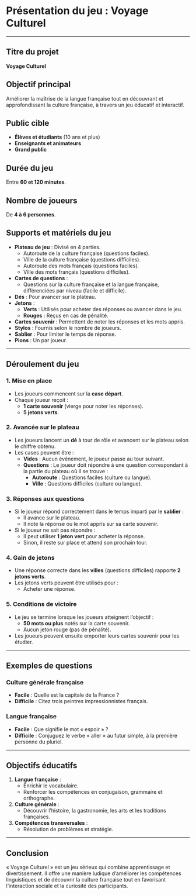 # Présentation du jeu : Voyage Culturel

---

## Titre du projet
**Voyage Culturel**

## Objectif principal
Améliorer la maîtrise de la langue française tout en découvrant et approfondissant la culture française, à travers un jeu éducatif et interactif.

## Public cible
- **Élèves et étudiants** (10 ans et plus)
- **Enseignants et animateurs**
- **Grand public**

## Durée du jeu
Entre **60 et 120 minutes**.

## Nombre de joueurs
De **4 à 6 personnes**.

## Supports et matériels du jeu
- **Plateau de jeu** : Divisé en 4 parties.
  - Autoroute de la culture française (questions faciles).
  - Ville de la culture française (questions difficiles).
  - Autoroute des mots français (questions faciles).
  - Ville des mots français (questions difficiles).
- **Cartes de questions** :
  - Questions sur la culture française et la langue française, différenciées par niveau (facile et difficile).
- **Dés** : Pour avancer sur le plateau.
- **Jetons** :
  - **Verts** : Utilisés pour acheter des réponses ou avancer dans le jeu.
  - **Rouges** : Reçus en cas de pénalité.
- **Cartes souvenir** : Permettent de noter les réponses et les mots appris.
- **Stylos** : Fournis selon le nombre de joueurs.
- **Sablier** : Pour limiter le temps de réponse.
- **Pions** : Un par joueur.

---

## Déroulement du jeu

### 1. Mise en place
- Les joueurs commencent sur la **case départ**.
- Chaque joueur reçoit :
  - **1 carte souvenir** (vierge pour noter les réponses).
  - **5 jetons verts**.

### 2. Avancée sur le plateau
- Les joueurs lancent un **dé** à tour de rôle et avancent sur le plateau selon le chiffre obtenu.
- Les cases peuvent être :
  - **Vides** : Aucun événement, le joueur passe au tour suivant.
  - **Questions** : Le joueur doit répondre à une question correspondant à la partie du plateau où il se trouve :
    - **Autoroute** : Questions faciles (culture ou langue).
    - **Ville** : Questions difficiles (culture ou langue).

### 3. Réponses aux questions
- Si le joueur répond correctement dans le temps imparti par le **sablier** :
  - Il avance sur le plateau.
  - Il note la réponse ou le mot appris sur sa carte souvenir.
- Si le joueur ne sait pas répondre :
  - Il peut utiliser **1 jeton vert** pour acheter la réponse.
  - Sinon, il reste sur place et attend son prochain tour.

### 4. Gain de jetons
- Une réponse correcte dans les **villes** (questions difficiles) rapporte **2 jetons verts**.
- Les jetons verts peuvent être utilisés pour :
  - Acheter une réponse.
  

### 5. Conditions de victoire
- Le jeu se termine lorsque les joueurs atteignent l’objectif :
  - **50 mots ou plus** notés sur la carte souvenir.
  - Aucun jeton rouge (pas de pénalité).
- Les joueurs peuvent ensuite emporter leurs cartes souvenir pour les étudier.

---

## Exemples de questions

### Culture générale française
- **Facile** : Quelle est la capitale de la France ?
- **Difficile** : Citez trois peintres impressionnistes français.

### Langue française
- **Facile** : Que signifie le mot « espoir » ?
- **Difficile** : Conjuguez le verbe « aller » au futur simple, à la première personne du pluriel.

---

## Objectifs éducatifs
1. **Langue française** :
   - Enrichir le vocabulaire.
   - Renforcer les compétences en conjugaison, grammaire et orthographe.
2. **Culture générale** :
   - Découvrir l’histoire, la gastronomie, les arts et les traditions françaises.
3. **Compétences transversales** :
   - Résolution de problèmes et stratégie.

---

## Conclusion
« Voyage Culturel » est un jeu sérieux qui combine apprentissage et divertissement. Il offre une manière ludique d’améliorer les compétences linguistiques et de découvrir la culture française tout en favorisant l’interaction sociale et la curiosité des participants.

